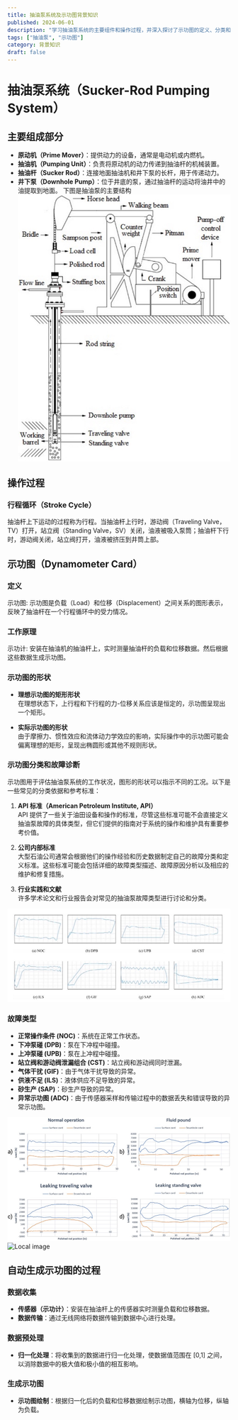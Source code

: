 ```yaml
---
title: 抽油泵系统及示功图背景知识
published: 2024-06-01
description: "学习抽油泵系统的主要组件和操作过程，并深入探讨了示功图的定义、分类和故障诊断方法。"
tags: ["抽油泵", "示功图"]
category: 背景知识
draft: false
---
```

# 抽油泵系统（Sucker-Rod Pumping System）

## 主要组成部分

- **原动机（Prime Mover）**：提供动力的设备，通常是电动机或内燃机。
- **抽油机（Pumping Unit）**：负责将原动机的动力传递到抽油杆的机械装置。
- **抽油杆（Sucker Rod）**：连接地面抽油机和井下泵的长杆，用于传递动力。
- **井下泵（Downhole Pump）**：位于井底的泵，通过抽油杆的运动将油井中的油提取到地面。
下图是抽油泵的主要结构
![Local image](src/content/pump.jpg "pump")
## 操作过程

### 行程循环（Stroke Cycle）

抽油杆上下运动的过程称为行程。当抽油杆上行时，游动阀（Traveling Valve，TV）打开，站立阀（Standing Valve，SV）关闭，油液被吸入泵筒；抽油杆下行时，游动阀关闭，站立阀打开，油液被挤压到井筒上部。

## 示功图（Dynamometer Card）

### 定义

示功图: 示功图是负载（Load）和位移（Displacement）之间关系的图形表示，反映了抽油杆在一个行程循环中的受力情况。

### 工作原理

示功计: 安装在抽油机的抽油杆上，实时测量抽油杆的负载和位移数据。然后根据这些数据生成示功图。

### 示功图的形状

- **理想示功图的矩形形状**  
  在理想状态下，上行程和下行程的力-位移关系应该是恒定的，示功图呈现出一个矩形。

- **实际示功图的形状**  
  由于摩擦力、惯性效应和流体动力学效应的影响，实际操作中的示功图可能会偏离理想的矩形，呈现出椭圆形或其他不规则形状。


### 示功图分类和故障诊断

示功图用于评估抽油泵系统的工作状况，图形的形状可以指示不同的工况。以下是一些常见的分类依据和参考标准：

1. **API 标准（American Petroleum Institute, API）**  
   API 提供了一些关于油田设备和操作的标准，尽管这些标准可能不会直接定义抽油泵故障的具体类型，但它们提供的指南对于系统的操作和维护具有重要参考价值。

2. **公司内部标准**  
   大型石油公司通常会根据他们的操作经验和历史数据制定自己的故障分类和定义标准。这些标准可能会包括详细的故障类型描述、故障原因分析以及相应的维护和修复措施。

3. **行业实践和文献**  
   许多学术论文和行业报告会对常见的抽油泵故障类型进行讨论和分类。

![Local image](src/content/workcard1.jpg "card1")

### 故障类型

- **正常操作条件 (NOC)**：系统在正常工作状态。
- **下冲泵碰 (DPB)**：泵在下冲程中碰撞。
- **上冲泵碰 (UPB)**：泵在上冲程中碰撞。
- **站立阀和游动阀泄漏组合 (CST)**：站立阀和游动阀同时泄漏。
- **气体干扰 (GIF)**：由于气体干扰导致的异常。
- **供液不足 (ILS)**：液体供应不足导致的异常。
- **砂生产 (SAP)**：砂生产导致的异常。
- **异常示功图 (ADC)**：由于传感器采样和传输过程中的数据丢失和错误导致的异常示功图。

![Local image](src/content/workcard2.jpg "card2")
![Local image](src/content/workcard3.jpg "card3")
## 自动生成示功图的过程

### 数据收集

- **传感器（示功计）**：安装在抽油杆上的传感器实时测量负载和位移数据。
- **数据传输**：通过无线网络将数据传输到数据中心进行处理。

### 数据预处理

- **归一化处理**：将收集到的数据进行归一化处理，使数据值范围在 [0,1] 之间，以消除数据中的极大值和极小值的相互影响。

### 生成示功图

- **示功图绘制**：根据归一化后的负载和位移数据绘制示功图，横轴为位移，纵轴为负载。

